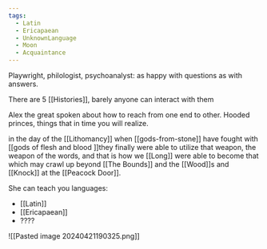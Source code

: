```yaml
---
tags:
  - Latin
  - Ericapaean
  - UnknownLanguage
  - Moon
  - Acquaintance
---
```


Playwright, philologist, psychoanalyst: as happy with questions as with answers.

There are 5 [[Histories]], barely anyone can interact with them

Alex the great spoken about how to reach from one end to other. Hooded princes, things that in time you will realize. 

in the day of the [[Lithomancy]] when [[gods-from-stone]] have fought with [[gods of flesh and blood ]]they finally were able to utilize that weapon, the weapon of the words, and that is how we [[Long]] were able to become that which may crawl up beyond [[The Bounds]] and the [[Wood]]s and [[Knock]] at the [[Peacock Door]].

She can teach you languages:
- [[Latin]]
- [[Ericapaean]]
- ????

![[Pasted image 20240421190325.png]]
